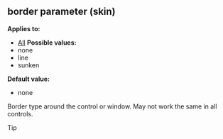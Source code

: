 ## border parameter (skin)
**Applies to:**
+   [All](/ref/%7Bskin%7D/control.md) <!-- -->
**Possible values:**
+   none
+   line
+   sunken
<!-- -->
**Default value:**
+   none


Border type around the control or window. May not work the same
in all controls.

> [!TIP] 
> 